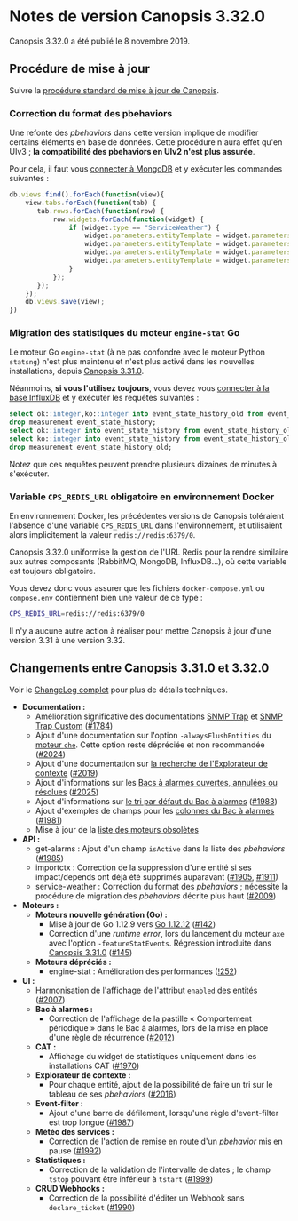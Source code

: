 # Notes de version Canopsis 3.32.0

Canopsis 3.32.0 a été publié le 8 novembre 2019.

## Procédure de mise à jour

Suivre la [procédure standard de mise à jour de Canopsis](../guide-administration/mise-a-jour/index.md).

### Correction du format des pbehaviors

Une refonte des *pbehaviors* dans cette version implique de modifier certains éléments en base de données. Cette procédure n'aura effet qu'en UIv3 ; **la compatibilité des pbehaviors en UIv2 n'est plus assurée**.

Pour cela, il faut vous [connecter à MongoDB](../guide-administration/administration-avancee/connexion-a-la-base-de-donnees.md) et y exécuter les commandes suivantes :

```js
db.views.find().forEach(function(view){
    view.tabs.forEach(function(tab) {
       tab.rows.forEach(function(row) {
           row.widgets.forEach(function(widget) {
               if (widget.type == "ServiceWeather") {
                   widget.parameters.entityTemplate = widget.parameters.entityTemplate.replace(".dtstart", ".tstart")
                   widget.parameters.entityTemplate = widget.parameters.entityTemplate.replace(".dtend", ".tstop")
                   widget.parameters.entityTemplate = widget.parameters.entityTemplate.replace(".behavior", ".name")
                   widget.parameters.entityTemplate = widget.parameters.entityTemplate.replace(".rrule.rrule", ".rrule")
               }
           });
       });
    });
    db.views.save(view);
})
```

### Migration des statistiques du moteur `engine-stat` Go

Le moteur Go `engine-stat` (à ne pas confondre avec le moteur Python `statsng`) n'est plus maintenu et n'est plus activé dans les nouvelles installations, depuis [Canopsis 3.31.0](3.31.0.md).

Néanmoins, **si vous l'utilisez toujours**, vous devez vous [connecter à la base InfluxDB](../guide-administration/installation/premiere-connexion.md#influxdb) et y exécuter les requêtes suivantes :

```sql
select ok::integer,ko::integer into event_state_history_old from event_state_history group by connector,connector_name,component,resource,eid;
drop measurement event_state_history;
select ok::integer into event_state_history from event_state_history_old where ok > 0 group by connector,connector_name,component,resource,eid;
select ko::integer into event_state_history from event_state_history_old where ko > 0 group by connector,connector_name,component,resource,eid;
drop measurement event_state_history_old;
```

Notez que ces requêtes peuvent prendre plusieurs dizaines de minutes à s'exécuter.

### Variable `CPS_REDIS_URL` obligatoire en environnement Docker

En environnement Docker, les précédentes versions de Canopsis toléraient l'absence d'une variable `CPS_REDIS_URL` dans l'environnement, et utilisaient alors implicitement la valeur `redis://redis:6379/0`.

Canopsis 3.32.0 uniformise la gestion de l'URL Redis pour la rendre similaire aux autres composants (RabbitMQ, MongoDB, InfluxDB…), où cette variable est toujours obligatoire.

Vous devez donc vous assurer que les fichiers `docker-compose.yml` ou `compose.env` contiennent bien une valeur de ce type :

```sh
CPS_REDIS_URL=redis://redis:6379/0
```

Il n'y a aucune autre action à réaliser pour mettre Canopsis à jour d'une version 3.31 à une version 3.32.

## Changements entre Canopsis 3.31.0 et 3.32.0

Voir le [ChangeLog complet](https://git.canopsis.net/canopsis/canopsis/blob/develop/CHANGELOG.md) pour plus de détails techniques.

*  **Documentation :**
    *  Amélioration significative des documentations [SNMP Trap](../interconnexions/Supervision/SNMPtrap.md) et [SNMP Trap Custom](../interconnexions/Supervision/SNMPtrap_custom.md) ([#1784](https://git.canopsis.net/canopsis/canopsis/issues/1784))
    *  Ajout d'une documentation sur l'option `-alwaysFlushEntities` du [moteur `che`](../guide-administration/moteurs/moteur-che.md). Cette option reste dépréciée et non recommandée ([#2024](https://git.canopsis.net/canopsis/canopsis/issues/2024))
    *  Ajout d'une documentation sur [la recherche de l'Explorateur de contexte](../guide-utilisation/interface/widgets/contexte/index.md#recherche) ([#2019](https://git.canopsis.net/canopsis/canopsis/issues/2019))
    *  Ajout d'informations sur les [Bacs à alarmes ouvertes, annulées ou résolues](../guide-utilisation/interface/widgets/bac-a-alarmes/index.md#filtre-sur-openresolved) ([#2025](https://git.canopsis.net/canopsis/canopsis/issues/2025))
    *  Ajout d'informations sur [le tri par défaut du Bac à alarmes](../guide-utilisation/interface/widgets/bac-a-alarmes/index.md#colonne-de-tri-par-defaut) ([#1983](https://git.canopsis.net/canopsis/canopsis/issues/1983))
    *  Ajout d'exemples de champs pour les [colonnes du Bac à alarmes](../guide-utilisation/interface/widgets/bac-a-alarmes/index.md#champs-basiques) ([#1981](https://git.canopsis.net/canopsis/canopsis/issues/1981))
    *  Mise à jour de la [liste des moteurs obsolètes](../guide-administration/moteurs/index.md#moteurs-obsoletes)
*  **API :**
    *  get-alarms : Ajout d'un champ `isActive` dans la liste des *pbehaviors* ([#1985](https://git.canopsis.net/canopsis/canopsis/issues/1985))
    *  importctx : Correction de la suppression d'une entité si ses impact/depends ont déjà été supprimés auparavant ([#1905](https://git.canopsis.net/canopsis/canopsis/issues/1905), [#1911](https://git.canopsis.net/canopsis/canopsis/issues/1911))
    *  service-weather : Correction du format des *pbehaviors* ; nécessite la procédure de migration des *pbehaviors* décrite plus haut ([#2009](https://git.canopsis.net/canopsis/canopsis/issues/2009))
*  **Moteurs :**
    *  **Moteurs nouvelle génération (Go) :**
        *  Mise à jour de Go 1.12.9 vers [Go 1.12.12](https://golang.org/doc/devel/release.html#go1.12.minor) ([#142](https://git.canopsis.net/canopsis/go-engines/issues/142))
        *  Correction d'une *runtime error*, lors du lancement du moteur `axe` avec l'option `-featureStatEvents`. Régression introduite dans [Canopsis 3.31.0](3.31.0.md) ([#145](https://git.canopsis.net/canopsis/go-engines/issues/145))
    *  **Moteurs dépréciés :**
        *  engine-stat : Amélioration des performances ([!252](https://git.canopsis.net/canopsis/go-engines/merge_requests/252))
*  **UI :**
    *  Harmonisation de l'affichage de l'attribut `enabled` des entités ([#2007](https://git.canopsis.net/canopsis/canopsis/issues/2007))
    *  **Bac à alarmes :**
        *  Correction de l'affichage de la pastille « Comportement périodique » dans le Bac à alarmes, lors de la mise en place d'une règle de récurrence ([#2012](https://git.canopsis.net/canopsis/canopsis/issues/2012))
    *  **CAT :**
        *  Affichage du widget de statistiques uniquement dans les installations CAT ([#1970](https://git.canopsis.net/canopsis/canopsis/issues/1970))
    *  **Explorateur de contexte :**
        *  Pour chaque entité, ajout de la possibilité de faire un tri sur le tableau de ses *pbehaviors* ([#2016](https://git.canopsis.net/canopsis/canopsis/issues/2016))
    *  **Event-filter :**
        *  Ajout d'une barre de défilement, lorsqu'une règle d'event-filter est trop longue ([#1987](https://git.canopsis.net/canopsis/canopsis/issues/1987))
    *  **Météo des services :**
        *  Correction de l'action de remise en route d'un *pbehavior* mis en pause ([#1992](https://git.canopsis.net/canopsis/canopsis/issues/1992))
    *  **Statistiques :**
        *  Correction de la validation de l'intervalle de dates ; le champ `tstop` pouvant être inférieur à `tstart` ([#1999](https://git.canopsis.net/canopsis/canopsis/issues/1999))
    *  **CRUD Webhooks :**
        *  Correction de la possibilité d'éditer un Webhook sans `declare_ticket` ([#1990](https://git.canopsis.net/canopsis/canopsis/issues/1990))
